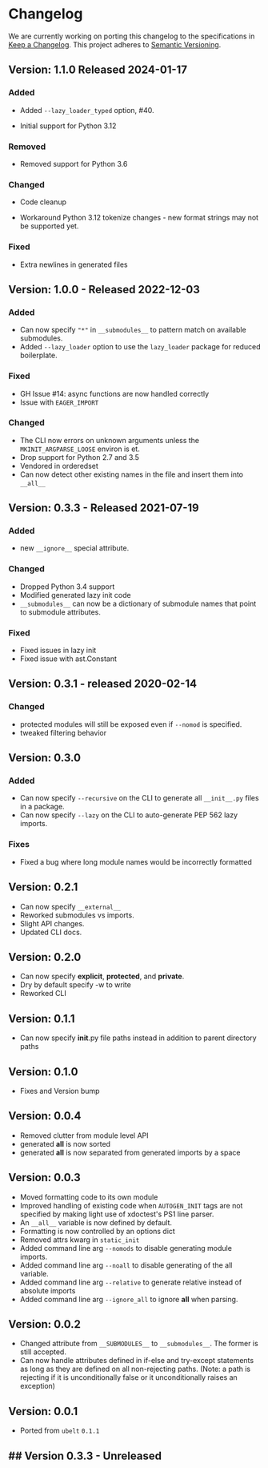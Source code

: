 # Changelog

We are currently working on porting this changelog to the specifications in
[Keep a Changelog](https://keepachangelog.com/en/1.0.0/).
This project adheres to [Semantic Versioning](https://semver.org/spec/v2.0.0.html).


## Version: 1.1.0 Released 2024-01-17

### Added

* Added `--lazy_loader_typed` option, #40.

* Initial support for Python 3.12

### Removed

* Removed support for Python 3.6

### Changed
* Code cleanup

* Workaround Python 3.12 tokenize changes - new format strings may not be supported yet.

### Fixed
* Extra newlines in generated files


## Version: 1.0.0 - Released 2022-12-03

### Added
* Can now specify `"*"` in `__submodules__` to pattern match on available submodules.
* Added `--lazy_loader` option to use the `lazy_loader` package for reduced boilerplate.

### Fixed
* GH Issue #14: async functions are now handled correctly
* Issue with `EAGER_IMPORT`

### Changed
* The CLI now errors on unknown arguments unless the `MKINIT_ARGPARSE_LOOSE` environ is et.
* Drop support for Python 2.7 and 3.5
* Vendored in orderedset
* Can now detect other existing names in the file and insert them into `__all__`



## Version: 0.3.3 - Released 2021-07-19

### Added
* new `__ignore__` special attribute.

### Changed
* Dropped Python 3.4 support
* Modified generated lazy init code
* `__submodules__` can now be a dictionary of submodule names that point to submodule attributes.

### Fixed
* Fixed issues in lazy init
* Fixed issue with ast.Constant


## Version: 0.3.1 - released 2020-02-14


### Changed
* protected modules will still be exposed even if `--nomod` is specified.
* tweaked filtering behavior


## Version: 0.3.0

### Added
* Can now specify `--recursive` on the CLI to generate all `__init__.py` files in a package.
* Can now specify `--lazy` on the CLI to auto-generate PEP 562 lazy imports.

### Fixes
* Fixed a bug where long module names would be incorrectly formatted


## Version: 0.2.1
* Can now specify `__external__`
* Reworked submodules vs imports. 
* Slight API changes.
* Updated CLI docs.


## Version: 0.2.0
* Can now specify __explicit__, __protected__, and __private__.
* Dry by default specify -w to write
* Reworked CLI


## Version: 0.1.1
* Can now specify __init__.py file paths instead in addition to parent directory paths


## Version: 0.1.0
* Fixes and Version bump


## Version: 0.0.4
* Removed clutter from module level API
* generated __all__ is now sorted 
* generated __all__ is now separated from generated imports by a space


## Version: 0.0.3
* Moved formatting code to its own module 
* Improved handling of existing code when `AUTOGEN_INIT` tags are not specified
  by making light use of xdoctest's PS1 line parser.
* An `__all__` variable is now defined by default.
* Formatting is now controlled by an options dict
* Removed attrs kwarg in `static_init`
* Added command line arg `--nomods` to disable generating module imports.
* Added command line arg `--noall` to disable generating of the all variable.
* Added command line arg `--relative` to generate relative instead of absolute imports
* Added command line arg `--ignore_all` to ignore __all__ when parsing.


## Version: 0.0.2
* Changed attribute from `__SUBMODULES__` to `__submodules__`. The former is
  still accepted.
* Can now handle attributes defined in if-else and try-except statements as long as they are
  defined on all non-rejecting paths. (Note: a path is rejecting if it is
  unconditionally false or it unconditionally raises an exception)

## Version: 0.0.1
* Ported from `ubelt` `0.1.1`


## ## Version 0.3.3 - Unreleased
